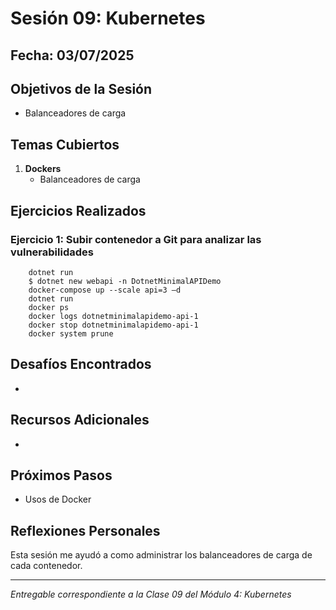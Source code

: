 # Sesión 09: Kubernetes

## Fecha: 03/07/2025

## Objetivos de la Sesión

- Balanceadores de carga

## Temas Cubiertos

1. **Dockers**
   - Balanceadores de carga

## Ejercicios Realizados

### Ejercicio 1: Subir contenedor a Git para analizar las vulnerabilidades

```docker
    dotnet run 
    $ dotnet new webapi -n DotnetMinimalAPIDemo 
    docker-compose up --scale api=3 –d 
    dotnet run 
    docker ps 
    docker logs dotnetminimalapidemo-api-1 
    docker stop dotnetminimalapidemo-api-1 
    docker system prune 
```
## Desafíos Encontrados

- 

## Recursos Adicionales

- 

## Próximos Pasos

- Usos de Docker

## Reflexiones Personales

Esta sesión me ayudó a como administrar los balanceadores de carga de cada contenedor.

---

*Entregable correspondiente a la Clase 09 del Módulo 4: Kubernetes*